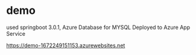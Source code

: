 # demo
used springboot 3.0.1,
Azure Database for MYSQL
Deployed to Azure App Service

https://demo-1672249151153.azurewebsites.net
